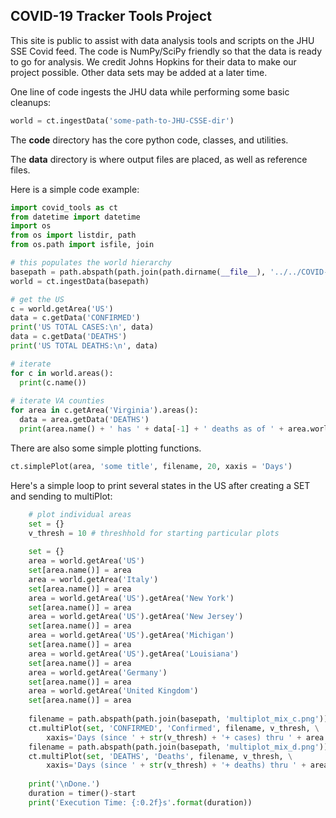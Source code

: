 <h2>COVID-19 Tracker Tools Project</h2>

This site is public to assist with data analysis tools and scripts on the JHU SSE Covid feed.  The code is NumPy/SciPy friendly so that the data is ready to go for analysis.  We credit Johns Hopkins for their data to make our project possible.  Other data sets may be added at a later time.<br>

One line of code ingests the JHU data while performing some basic cleanups:

```python
world = ct.ingestData('some-path-to-JHU-CSSE-dir')
```

The <b>code</b> directory has the core python code, classes, and utilities.<br>

The <b>data</b> directory is where output files are placed, as well as reference files.<br>

Here is a simple code example:

```python
import covid_tools as ct
from datetime import datetime
import os
from os import listdir, path
from os.path import isfile, join

# this populates the world hierarchy
basepath = path.abspath(path.join(path.dirname(__file__), '../../COVID-19/csse_covid_19_data/csse_covid_19_time_series/'))
world = ct.ingestData(basepath)

# get the US
c = world.getArea('US')
data = c.getData('CONFIRMED')
print('US TOTAL CASES:\n', data)
data = c.getData('DEATHS')
print('US TOTAL DEATHS:\n', data)

# iterate
for c in world.areas():
  print(c.name())
 
# iterate VA counties
for area in c.getArea('Virginia').areas():
  data = area.getData('DEATHS')
  print(area.name() + ' has ' + data[-1] + ' deaths as of ' + area.world.getDates()[-1].strftime('%m/%d/%Y') + '...')
```

There are also some simple plotting functions.

```python
ct.simplePlot(area, 'some title', filename, 20, xaxis = 'Days')
```

Here's a simple loop to print several states in the US after creating a SET and sending to multiPlot:

```python
	# plot individual areas
	set = {}
	v_thresh = 10 # threshhold for starting particular plots
	
	set = {}
	area = world.getArea('US')
	set[area.name()] = area
	area = world.getArea('Italy')
	set[area.name()] = area
	area = world.getArea('US').getArea('New York')
	set[area.name()] = area
	area = world.getArea('US').getArea('New Jersey')
	set[area.name()] = area
	area = world.getArea('US').getArea('Michigan')
	set[area.name()] = area
	area = world.getArea('US').getArea('Louisiana')
	set[area.name()] = area
	area = world.getArea('Germany')
	set[area.name()] = area
	area = world.getArea('United Kingdom')
	set[area.name()] = area
	
	filename = path.abspath(path.join(basepath, 'multiplot_mix_c.png'))
	ct.multiPlot(set, 'CONFIRMED', 'Confirmed', filename, v_thresh, \
		xaxis='Days (since ' + str(v_thresh) + '+ cases) thru ' + area.world.getDates()[-1].strftime('%m/%d/%Y'), overlay=['avg'])
	filename = path.abspath(path.join(basepath, 'multiplot_mix_d.png'))
	ct.multiPlot(set, 'DEATHS', 'Deaths', filename, v_thresh, \
		xaxis='Days (since ' + str(v_thresh) + '+ deaths) thru ' + area.world.getDates()[-1].strftime('%m/%d/%Y'), overlay=['avg'])
	
	print('\nDone.')
	duration = timer()-start
	print('Execution Time: {:0.2f}s'.format(duration))
```
